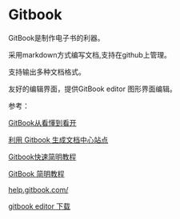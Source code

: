 # Gitbook

GitBook是制作电子书的利器。

采用markdown方式编写文档,支持在github上管理。

支持输出多种文档格式。

友好的编辑界面，提供GitBook editor 图形界面编辑。

参考：

[GitBook从看懂到看开](https://www.jianshu.com/p/b5148bcb6e71)

[利用 Gitbook 生成文档中心站点](https://www.jianshu.com/p/f9f9ca86ef22)

[Gitbook快速简明教程](https://www.awaimai.com/1273.html)

[GitBook 简明教程](http://www.chengweiyang.cn/gitbook/)

[help.gitbook.com/](https://help.gitbook.com/)

[gitbook editor 下载](https://legacy.gitbook.com/editor)

